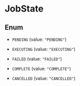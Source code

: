 

# JobState

## Enum


* `PENDING` (value: `"PENDING"`)

* `EXECUTING` (value: `"EXECUTING"`)

* `FAILED` (value: `"FAILED"`)

* `COMPLETE` (value: `"COMPLETE"`)

* `CANCELLED` (value: `"CANCELLED"`)



